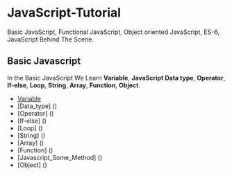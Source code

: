 # JavaScript-Tutorial
Basic JavaScript,  Functional JavaScript, Object oriented JavaScript, ES-6, JavaScript Behind The Scene.

## Basic Javascript 

In the Basic JavaScript We Learn **Variable**, **JavaScript Data type**,  **Operator**, **If-else**, **Loop**, **String**, **Array**, **Function**, **Object**.

* [Variable](http://www.google)
* [Data_type] ()
* [Operator] ()
* [If-else] ()
* [Loop] ()
* [String] ()
* [Array] ()
* [Function] ()
* [Javascript_Some_Method] ()
* [Object] ()
